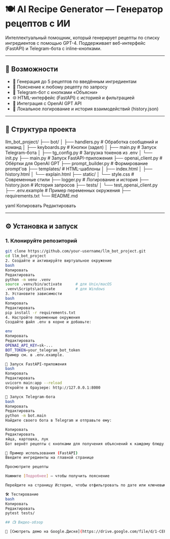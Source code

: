 # 🍽️ AI Recipe Generator — Генератор рецептов с ИИ

Интеллектуальный помощник, который генерирует рецепты по списку ингредиентов с помощью GPT-4. Поддерживает веб-интерфейс (FastAPI) и Telegram-бота с inline-кнопками.

---

## 🚀 Возможности

- 🧠 Генерация до 5 рецептов по введённым ингредиентам
- 🧾 Пояснение к любому рецепту по запросу
- 💬 Telegram-бот с кнопками «Объясни»
- 🌐 HTML-интерфейс (FastAPI) с историей и фильтрацией
- 🧠 Интеграция с OpenAI GPT API
- 📜 Локальное логирование и история взаимодействий (history.json)

---

## 📁 Структура проекта

llm_bot_project/
├── bot/
│ ├── handlers.py # Обработка сообщений и команд
│ ├── keyboards.py # Кнопки (задел)
│ ├── main.py # Запуск Telegram-бота
│ ├── tg_config.py # Загрузка токенов из .env
│ └── init.py
├── main.py # Запуск FastAPI-приложения
├── openai_client.py # Обёртки для OpenAI GPT
├── prompt_builder.py # Формирование prompt'ов
├── templates/ # HTML-шаблоны
│ ├── index.html
│ ├── history.html
│ └── explain.html
├── static/
│ └── style.css # Современные стили
├── logger.py # Логирование и история
├── history.json # История запросов
├── tests/
│ └── test_openai_client.py
├── .env.example # Пример переменных окружения
├── requirements.txt
└── README.md

yaml
Копировать
Редактировать

---

## ⚙️ Установка и запуск

### 1. Клонируйте репозиторий

```bash
git clone https://github.com/your-username/llm_bot_project.git
cd llm_bot_project
2. Создайте и активируйте виртуальное окружение
bash
Копировать
Редактировать
python -m venv .venv
source .venv/bin/activate      # для Unix/macOS
.venv\Scripts\activate         # для Windows
3. Установите зависимости
bash
Копировать
Редактировать
pip install -r requirements.txt
4. Настройте переменные окружения
Создайте файл .env в корне и добавьте:

env
Копировать
Редактировать
OPENAI_API_KEY=sk-...
BOT_TOKEN=your_telegram_bot_token
Пример см. в .env.example.

🧪 Запуск FastAPI-приложения
bash
Копировать
Редактировать
uvicorn main:app --reload
Откройте в браузере: http://127.0.0.1:8000

🤖 Запуск Telegram-бота
bash
Копировать
Редактировать
python -m bot.main
Найдите своего бота в Telegram и отправьте ему:

Копировать
Редактировать
яйца, картошка, лук
Бот вернёт рецепты с кнопками для получения объяснений к каждому блюду.

🧾 Пример использования (FastAPI)
Введите ингредиенты на главной странице

Просмотрите рецепты

Нажмите [Подробнее] — чтобы получить пояснение

Перейдите на страницу История, чтобы отфильтровать по дате или ключевым словам

🛠️ Тестирование
bash
Копировать
Редактировать
pytest tests/

## 📺 Видео-обзор

🔗 [Смотреть демо на Google.Диске](https://drive.google.com/file/d/1-CEPiQ_3sv4QZWvdo4mwOPCrbwlksU0z/view?usp=sharing)
